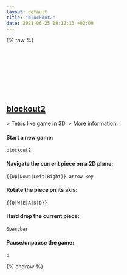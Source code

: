 ```yaml
---
layout: default
title: "blockout2"
date: 2021-06-25 18:12:13 +02:00
---
```

{% raw %}
<h2 id="blockout2">
  <a href="/en/common/blockout2.html">blockout2</a> <a href="#blockout2"><svg class="icon">
    <use href="/assets/images/unicode_sprite.svg#link" />
  </svg></a>
</h2>
> Tetris like game in 3D.
> More information: <http://www.blockout.net/blockout2/>.

#### Start a new game:
```shell
blockout2
```
#### Navigate the current piece on a 2D plane:
```shell
{{Up|Down|Left|Right}} arrow key
```
#### Rotate the piece on its axis:
```shell
{{Q|W|E|A|S|D}}
```
#### Hard drop the current piece:
```shell
Spacebar
```
#### Pause/unpause the game:
```shell
p
```
{% endraw %}